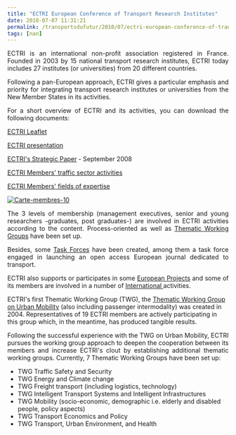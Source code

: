 ```yaml
---
title: "ECTRI European Conference of Transport Research Institutes"
date: 2010-07-07 11:31:21
permalink: /transportsdufutur/2010/07/ectri-european-conference-of-transport-research-institutes.html
tags: [nan]
---
```


<p style="text-align: justify">ECTRI is an international non-profit association registered in France. Founded in 2003 by 15 national transport research institutes, ECTRI today includes 27 institutes (or universities) from 20 different countries. </p> <p style="text-align: justify">Following a pan-European approach, ECTRI gives a particular emphasis and priority for integrating transport research institutes or universities from the New Member States in its activities.</p> <p style="text-align: justify">For a short overview of ECTRI and its activities, you can download the following documents:</p> <p><a href="../Documents/About/ECTRI-leaflet2008.pdf" target="_blank">ECTRI Leaflet</a></p> <p><a href="../Documents/About/ECTRI_OverviewJune2010.pdf" target="_blank">ECTRI presentation</a></p> <p><a href="../Documents/Publications/Strategic-documents/ECTRI-Strategic-Paper_September-2008.pdf" target="_blank">ECTRI's Strategic Paper</a> - September 2008</p> <p><a href="../Documents/About/ECTRI Traffic Sector Activities May 2010.pdf" target="_blank">ECTRI Members' traffic sector activities</a></p> <p><a href="../Documents/About/ECTRI Fields of expertise May 2010.pdf" target="_blank">ECTRI Members' fields of expertise</a></p> <p style="text-align: justify"><a href="https://gabrielplassat.github.io/transportsdufutur/wp-content/uploads/sites/6/old/6a0120a66d2ad4970b013485429190970c-pi.jpg" rel="lightbox"><img alt="Carte-membres-10" border="0" class="asset asset-image at-xid-6a0120a66d2ad4970b013485429190970c " src="/wp-content/uploads/sites/6/old/6a0120a66d2ad4970b013485429190970c-500pi.jpg" title="Carte-membres-10" /></a> <br /> </p>  <!--more-->  <p style="text-align: justify">The 3 levels of membership (management executives, senior and young researchers -graduates, post graduates-) are involved in ECTRI activities according to the content. Process-oriented as well as <a href="Working-Groups.htm">Thematic Working Groups</a> have been set up.</p> <p style="text-align: justify">Besides, some <a href="Task-Forces.htm">Task Forces</a> have been created, among them a task force engaged in launching an open access European journal dedicated to transport.</p> <p style="text-align: justify">ECTRI also supports or participates in some <a href="Projects.htm">European Projects</a> and some of its members are involved in a number of <a href="Interfacing.htm">International </a>activities. </p> <p>ECTRI's first Thematic Working Group (TWG), the <a href="WGsTWGs/TWGA.htm">Thematic Working Group on Urban Mobility</a> (also including passenger intermodality) was created in 2004. Representatives of 19 ECTRI members are actively participating in this group which, in the meantime, has produced tangible results.</p> <p style="text-align: justify">Following the successful experience with the TWG on Urban Mobility, ECTRI pursues the working group approach to deepen the cooperation between its members and increase ECTRI's clout by establishing additional thematic working groups. Currently, 7 Thematic Working Groups have been set up: <a href="WGsTWGs/TWGB.htm"></a></p> <ul> <li>TWG Traffic Safety and Security </li> <li>TWG Energy and Climate change </li> <li>TWG Freight transport (including logistics, technology) </li> <li>TWG Intelligent Transport Systems and Intelligent Infrastructures </li> <li>TWG Mobility (socio-economic, demographic i.e. elderly and disabled people, policy aspects) </li> <li>TWG Transport Economics and Policy </li> <li>TWG Transport, Urban Environment, and Health </li> </ul>
